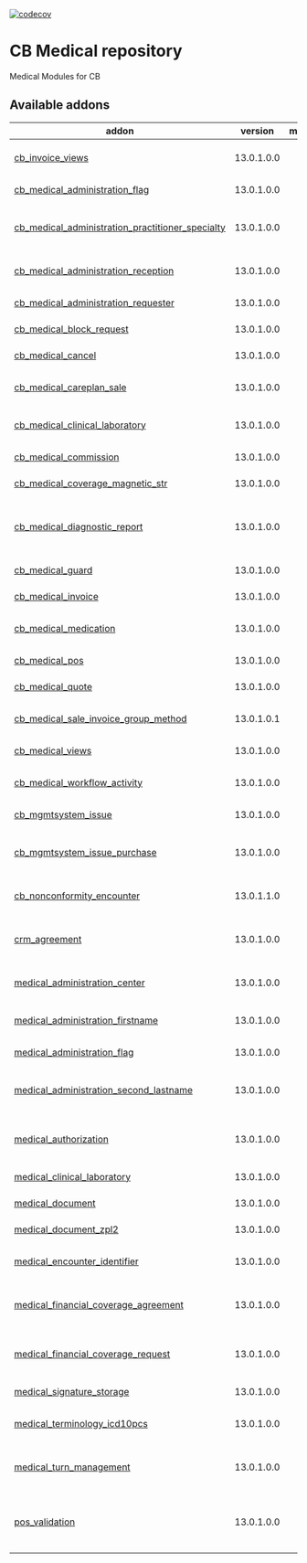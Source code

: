 [![codecov](https://codecov.io/gh/tegin/cb-medical/branch/13.0/graph/badge.svg)](https://codecov.io/gh/tegin/cb-medical)

<!-- /!\ do not modify above this line -->

# CB Medical repository

Medical Modules for CB

<!-- /!\ do not modify below this line -->

<!-- prettier-ignore-start -->

[//]: # (addons)

Available addons
----------------
addon | version | maintainers | summary
--- | --- | --- | ---
[cb_invoice_views](cb_invoice_views/) | 13.0.1.0.0 |  | Modify invoice views css
[cb_medical_administration_flag](cb_medical_administration_flag/) | 13.0.1.0.0 |  | CB Medical Patient Flag
[cb_medical_administration_practitioner_specialty](cb_medical_administration_practitioner_specialty/) | 13.0.1.0.0 |  | Medical Administration Practitioner Specialty
[cb_medical_administration_reception](cb_medical_administration_reception/) | 13.0.1.0.0 |  | Medical Administration Location
[cb_medical_administration_requester](cb_medical_administration_requester/) | 13.0.1.0.0 |  | CB medical location data
[cb_medical_block_request](cb_medical_block_request/) | 13.0.1.0.0 |  | Medical Block requests
[cb_medical_cancel](cb_medical_cancel/) | 13.0.1.0.0 |  | Medical Cancel
[cb_medical_careplan_sale](cb_medical_careplan_sale/) | 13.0.1.0.0 |  | Medical Careplan to sales
[cb_medical_clinical_laboratory](cb_medical_clinical_laboratory/) | 13.0.1.0.0 |  | Medical Clinical Laboratory
[cb_medical_commission](cb_medical_commission/) | 13.0.1.0.0 |  | Add Commissions
[cb_medical_coverage_magnetic_str](cb_medical_coverage_magnetic_str/) | 13.0.1.0.0 |  | CB medical location data
[cb_medical_diagnostic_report](cb_medical_diagnostic_report/) | 13.0.1.0.0 |  | Allows the creation of medical diagnostic reports
[cb_medical_guard](cb_medical_guard/) | 13.0.1.0.0 |  | CB medical location data
[cb_medical_invoice](cb_medical_invoice/) | 13.0.1.0.0 |  | CB Medical Invoice
[cb_medical_medication](cb_medical_medication/) | 13.0.1.0.0 |  | CB Medical sequence configuration
[cb_medical_pos](cb_medical_pos/) | 13.0.1.0.0 |  | CB Medical link to PoS
[cb_medical_quote](cb_medical_quote/) | 13.0.1.0.0 |  | CB Medical Quote
[cb_medical_sale_invoice_group_method](cb_medical_sale_invoice_group_method/) | 13.0.1.0.1 |  | Medical Sale Invoice Group Method
[cb_medical_views](cb_medical_views/) | 13.0.1.0.0 |  | CB Medical Views
[cb_medical_workflow_activity](cb_medical_workflow_activity/) | 13.0.1.0.0 |  | CB Medical Workflow Activity
[cb_mgmtsystem_issue](cb_mgmtsystem_issue/) | 13.0.1.0.0 |  | Managemente System Issues
[cb_mgmtsystem_issue_purchase](cb_mgmtsystem_issue_purchase/) | 13.0.1.0.0 |  | Cb Management system Issue Purchase
[cb_nonconformity_encounter](cb_nonconformity_encounter/) | 13.0.1.1.0 |  | CB custom nonconformity management
[crm_agreement](crm_agreement/) | 13.0.1.0.0 |  | Link of Medical Agreements and CRM
[medical_administration_center](medical_administration_center/) | 13.0.1.0.0 |  | Medical Administration Location
[medical_administration_firstname](medical_administration_firstname/) | 13.0.1.0.0 |  | Medical Patient firstname
[medical_administration_flag](medical_administration_flag/) | 13.0.1.0.0 |  | Medical Patient Flag
[medical_administration_second_lastname](medical_administration_second_lastname/) | 13.0.1.0.0 |  | Medical Patient second lastname
[medical_authorization](medical_authorization/) | 13.0.1.0.0 |  | Medical financial coverage request
[medical_clinical_laboratory](medical_clinical_laboratory/) | 13.0.1.0.0 |  | Medical Laboratory
[medical_document](medical_document/) | 13.0.1.0.0 |  | Medical documents
[medical_document_zpl2](medical_document_zpl2/) | 13.0.1.0.0 |  | Medical documents
[medical_encounter_identifier](medical_encounter_identifier/) | 13.0.1.0.0 |  | CB Medical sequence configuration
[medical_financial_coverage_agreement](medical_financial_coverage_agreement/) | 13.0.1.0.0 |  | Medical Financial Coverage Agreement
[medical_financial_coverage_request](medical_financial_coverage_request/) | 13.0.1.0.0 |  | Medical financial coverage request
[medical_signature_storage](medical_signature_storage/) | 13.0.1.0.0 |  | Store User signature
[medical_terminology_icd10pcs](medical_terminology_icd10pcs/) | 13.0.1.0.0 |  | Medical codification base
[medical_turn_management](medical_turn_management/) | 13.0.1.0.0 |  | Manage Profesional turn management
[pos_validation](pos_validation/) | 13.0.1.0.0 |  | Validation of Careplans once they are assigned to a Session

[//]: # (end addons)

<!-- prettier-ignore-end -->
